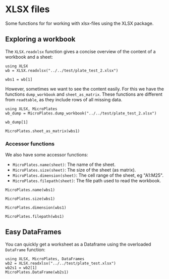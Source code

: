 # XLSX files

Some functions for for working with xlsx-files using the XLSX package.

## Exploring a workbook

The `XLSX.readxlsx` function gives a concise overview of the content of a workbook and a sheet:

```@example 1
using XLSX
wb = XLSX.readxlsx("../../test/plate_test_2.xlsx")
```
```@example 1
wbs1 = wb[1]
```
However, sometimes we want to see the content easily.
For this we have the functions `dump_workbook` and `sheet_as_matrix`.
These functions are different from `readtable`, as they include rows of all missing data.

```@example 1
using XLSX, MicroPlates
wb_dump = MicroPlates.dump_workbook("../../test/plate_test_2.xlsx")
```
```@example 1
wb_dump[1]
```
```@example 1
MicroPlates.sheet_as_matrix(wbs1)
```

### Accessor functions

We also have some accessor functions:

* `MicroPlates.name(sheet)`: The name of the sheet.
* `MicroPlates.size(sheet)`: The size of the sheet (as matrix).
* `MicroPlates.dimension(sheet)`: The cell range of the sheet, eg "A1:M25".
* `MicroPlates.filepath(sheet)`: The file path used to read the workbook.

```@example 1
MicroPlates.name(wbs1)
```
```@example 1
MicroPlates.size(wbs1)
```
```@example 1
MicroPlates.dimension(wbs1)
```
```@example 1
MicroPlates.filepath(wbs1)
```

## Easy DataFrames

You can quickly get a worksheet as a Dataframe using the overloaded `DataFrame` function:

```@example 2
using XLSX, MicroPlates, DataFrames
wb2 = XLSX.readxlsx("../../test/plate_test.xlsx")
wb2s1 = wb2[1]
MicroPlates.DataFrame(wb2s1)
```

